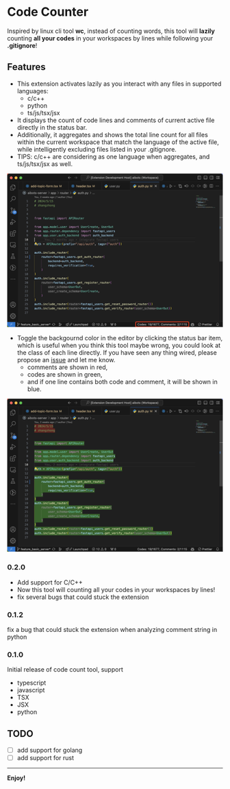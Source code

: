 # Code Counter

Inspired by linux cli tool **wc**, instead of counting words, this tool will **lazily** counting **all your codes** in your workspaces by lines while following your **.gitignore**!

## Features

* This extension activates lazily as you interact with any files in supported languages:
  * c/c++
  * python
  * ts/js/tsx/jsx
* It displays the count of code lines and comments of current active file directly in the status bar.
* Additionally, it aggregates and shows the total line count for all files within the current workspace that match the language of the active file, while intelligently excluding files listed in your .gitignore.
* TIPS: c/c++ are considering as one language when aggregates, and ts/js/tsx/jsx as well.

![example](assets/example3.png)

* Toggle the backgournd color in the editor by clicking the status bar item, which is useful when you think this tool maybe wrong, you could look at the class of each line directly. If you have seen any thing wired, please propose an [issue](https://github.com/im-zhong/code-count/issues) and let me know.
  * comments are shown in red,
  * codes are shown in green,
  * and if one line contains both code and comment, it will be shown in blue.

![example](assets/example4.png)

### 0.2.0

* Add support for C/C++
* Now this tool will counting all your codes in your workspaces by lines!
* fix several bugs that could stuck the extension

### 0.1.2

fix a bug that could stuck the extension when analyzing comment string in python

### 0.1.0

Initial release of code count tool, support

* typescript
* javascript
* TSX
* JSX
* python

## TODO

* [ ] add support for golang
* [ ] add support for rust

---

**Enjoy!**
